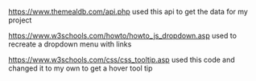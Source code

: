 https://www.themealdb.com/api.php
used this api to get the data for my project


https://www.w3schools.com/howto/howto_js_dropdown.asp
used to recreate a dropdown menu with links

https://www.w3schools.com/css/css_tooltip.asp
used this code and changed it to my own to get a hover tool tip 
